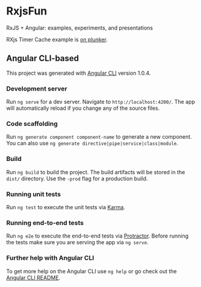 # RxjsFun

RxJS + Angular: examples, experiments, and presentations

RXjs Timer Cache example is [on plunker](https://plnkr.co/edit/urMxeORFvsKyqb8ijV64).

## Angular CLI-based
This project was generated with [Angular CLI](https://github.com/angular/angular-cli) version 1.0.4.

### Development server

Run `ng serve` for a dev server. Navigate to `http://localhost:4200/`. The app will automatically reload if you change any of the source files.

### Code scaffolding

Run `ng generate component component-name` to generate a new component. You can also use `ng generate directive|pipe|service|class|module`.

### Build

Run `ng build` to build the project. The build artifacts will be stored in the `dist/` directory. Use the `-prod` flag for a production build.

### Running unit tests

Run `ng test` to execute the unit tests via [Karma](https://karma-runner.github.io).

### Running end-to-end tests

Run `ng e2e` to execute the end-to-end tests via [Protractor](http://www.protractortest.org/).
Before running the tests make sure you are serving the app via `ng serve`.

### Further help with Angular CLI

To get more help on the Angular CLI use `ng help` or go check out the [Angular CLI README](https://github.com/angular/angular-cli/blob/master/README.md).
